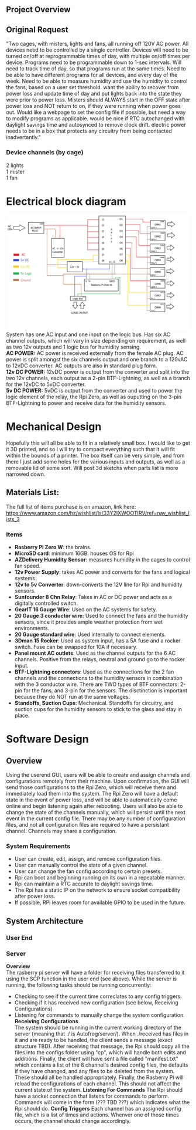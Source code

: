 ## Project Overview
## Original Request
"Two cages, with misters, lights and fans, all running off 120V AC power. All devices need to be controlled by a single controller. Devices will need to be turned on/off at reprogrammable times of day, with multiple on/off times per device. Programs need to be programmable down to 1-sec intervals. Will need to track time of day, so that programs run at the same times. Need to be able to have different programs for all devices, and every day of the week. Need to be able to measure humidity and use the humidity to control the fans, based on a user set threshold. want the ability to recover from power loss and update time of day and put lights back into the state they were prior to power loss. Misters should ALWAYS start in the OFF state after power loss and NOT return to on, if they were running when power goes out. Would like a webpage to set the config file if possible, but need a way to modify programs as applicable. would be nice if RTC autochanged with daylight savings time and autosynced to remove clock drift. electric power needs to be in a box that protects any circuitry from being contacted inadvertantly."
### Device channels (by cage)
2 lights \
1 mister \
1 fan

# Electrical block diagram
![Block Diagram](BlockDiagram.png)
System has one AC input and one input on the logic bus. Has six AC channel outputs, which will vary in size depending on requirement, as well as two 12v outputs and 1 logic bus for humidity sensing. \
**AC POWER:** AC power is received externally from the female AC plug. AC power is split amongst the six channels output and one branch to a 120vAC to 12vDC converter. AC outputs are also in standard plug form. \
**12v DC POWER:** 12vDC power is output from the converter and split into the two 12v channels, each output as a 2-pin BTF-Lightning, as well as a branch for the 12vDC to 5vDC converter. \
**5v DC POWER:** 5vDC is output from the converter and used to power the logic element of the relay, the Rpi Zero, as well as ouputting on the 3-pin BTF-Lightning to power and receive data for the humidity sensors.

# Mechanical Design
Hopefully this will all be able to fit in a relatively small box. I would like to get it 3D printed, and so I will try to compact everything such that it will fit within the bounds of a printer. The box itself can be very simple, and from there I just add some holes for the various inputs and outputs, as well as a removable lid of some sort. Will post 3d sketchs when parts list is more narrowed down.

## Materials List:
The full list of items purchase is on amazon, link here: \
https://www.amazon.com/hz/wishlist/ls/33Y2IXWOOTIRV/ref=nav_wishlist_lists_3

### Items
- **Rasberry Pi Zero W**: the brains.
- **MicroSD card**: minimum 16GB. houses OS for Rpi
- **AZDelivery Humidity Sensor**: measures humidity in the cages to control fan speed.
- **12v Power Supply**: takes AC power and converts for the fans and logical systems.
- **12v to 5v Converter**: down-converts the 12V line for Rpi and humidity sensors.
- **Sunfounder 8 Chn Relay**: Takes in AC or DC power and acts as a digitally controlled switch.
- **GearIT 16 Gauge Wire**: Used on the AC systems for safety.
- **20 Gauge 3 conductor wire**: Used to connect the fans and the humidity sensors, since it provides ample weather protection from wet environments.
- **20 Gauge standard wire**: Used internally to connect elements.
- **3Dman 15 Rocker**: Used as system input, has a 5A fuse and a rocker switch. Fuse can be swapped for 10A if necessary.
- **Panel mount AC outlets**: Used as the channel outputs for the 6 AC channels. Positive from the relays, neutral and ground go to the rocker input. 
- **BTF-Lightning connectors**: Used as the connections for the 2 fan channels and the connections to the humidity sensors in combination with the 3 conductor wire. There are TWO types of BTF connectors: 2-pin for the fans, and 3-pin for the sensors. The disctinction is important because they do NOT run at the same voltages.
- **Standoffs, Suction Cups**: Mechanical. Standoffs for circuitry, and suction cups for the humidity sensors to stick to the glass and stay in place.

# Software Design
## Overview
Using the userend GUI, users will be able to create and assign channels and configurations remotely from their machine. Upon confirmation, the GUI will send those configurations to the Rpi Zero, which will receive them and immediately load them into the system. The Rpi Zero will have a default state in the event of power loss, and will be able to automatically come online and begin listening again after rebooting. Users will also be able to change the state of the channels manually, which will persist until the next event in the current config file. There may be any number of configuration files, and not all configuration files are required to have a persistant channel. Channels may share a configuration.
### System Requirements
- User can create, edit, assign, and remove configuration files.
- User can manually control the state of a given channel.
- User can change the fan config according to certain presets.
- Rpi can boot and beginning running on its own in a repeatable manner.
- Rpi can maintain a RTC accurate to daylight savings time.
- The Rpi has a static IP on the network to ensure socket compatibility after power loss.
- If possible, RPi leaves room for available GPIO to be used in the future.
## System Architecture
### User End

### Server
**Overview** \
The rasberry pi server will have a folder for receiving files transferred to it using the SCP function in the user end (see above). While the server is running, the following tasks should be running concurrently:
- Checking to see if the current time correclates to any config triggers.
- Checking if it has received new configuration (see below, Receiving Configurations)
- Listening for commands to manually change the system configuration. \
**Receiving Configurations** \
The system should be running in the current working directory of the server (meaning that ./ is Autofrog/server/). When ./received has files in it and are ready to be handled, the client sends a message (exact structure TBD). After receiving that message, the Rpi should copy all the files into the configs folder using "cp", which will handle both edits and additions. Finally, the client will have sent a file called "manifest.txt" which contains a list of the 8 channel's desired config files, the defaults if they have changed, and any files to be deleted from the system. These should all be handled appropriately. Finally, the Rasberry Pi will reload the configurations of each channel. This should not affect the current state of the system.
**Listening For Commands**
The Rpi should have a socket connection that listens for commands to perform. Commands will come in the form (??? TBD ???) which indicates what the Rpi should do. 
**Config Triggers**
Each channel has an assigned config file, which is a list of times and actions. Whenver one of those times occurs, the channel should change accordingly.